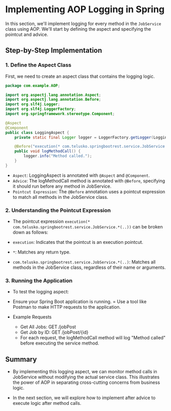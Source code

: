 # Implementing AOP Logging in Spring

In this section, we'll implement logging for every method in the `JobService` class using AOP. We'll start by defining the aspect and specifying the pointcut and advice.

## Step-by-Step Implementation

### 1. Define the Aspect Class

First, we need to create an aspect class that contains the logging logic.

```java
package com.example.AOP;

import org.aspectj.lang.annotation.Aspect;
import org.aspectj.lang.annotation.Before;
import org.slf4j.Logger;
import org.slf4j.LoggerFactory;
import org.springframework.stereotype.Component;

@Aspect
@Component
public class LoggingAspect {
    private static final Logger logger = LoggerFactory.getLogger(LoggingAspect.class);

    @Before("execution(* com.telusko.springbootrest.service.JobService.*(..))")
    public void logMethodCall() {
        logger.info("Method called.");
    }
}
```

- `Aspect`: LoggingAspect is annotated with `@Aspect` and `@Component`.
- `Advice`: The logMethodCall method is annotated with `@Before`, specifying it should run before any method in JobService.
- `Pointcut Expression`: The `@Before` annotation uses a pointcut expression to match all methods in the JobService class.

### 2. Understanding the Pointcut Expression

- The pointcut expression `execution(* com.telusko.springbootrest.service.JobService.*(..))` can be broken down as follows:

- `execution`: Indicates that the pointcut is an execution pointcut.
- `*`: Matches any return type.
- `com.telusko.springbootrest.service.JobService.*(..)`: Matches all methods in the JobService class, regardless of their name or arguments.

### 3. Running the Application

- To test the logging aspect:

- Ensure your Spring Boot application is running.
  = Use a tool like Postman to make HTTP requests to the application.
- Example Requests
  - Get All Jobs: GET /jobPost
  - Get Job by ID: GET /jobPost/{id}
  - For each request, the logMethodCall method will log "Method called" before executing the service method.

## Summary

- By implementing this logging aspect, we can monitor method calls in JobService without modifying the actual service class. This illustrates the power of AOP in separating cross-cutting concerns from business logic.

- In the next section, we will explore how to implement after advice to execute logic after method calls.
